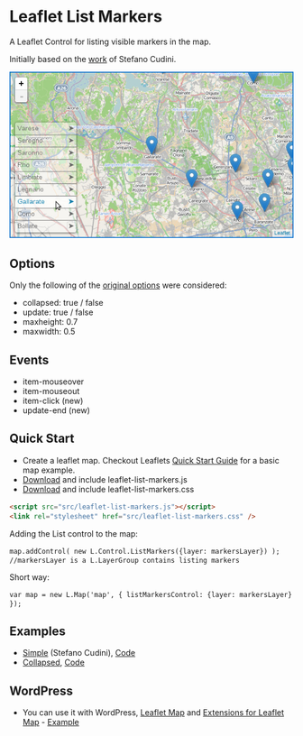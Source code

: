 # Leaflet List Markers

A Leaflet Control for listing visible markers in the map.

Initially based on the [work](https://github.com/stefanocudini/leaflet-list-markers) of Stefano Cudini.

![Image](images/list-markers.jpg)

## Options

Only the following of the [original options](src/leaflet-list-markers.js#L7-L20) were considered:

*	collapsed: true / false
*	update: true / false
* maxheight: 0.7
*	maxwidth: 0.5

## Events

* item-mouseover
* item-mouseout
* item-click (new)
* update-end (new)

## Quick Start

* Create a leaflet map. Checkout Leaflets [Quick Start Guide](http://leafletjs.com/examples/quick-start.html) for a basic map example.
* [Download](https://raw.githubusercontent.com/hupe13/leaflet-list-markers/refs/heads/master/src/leaflet-list-markers.js) and include leaflet-list-markers.js
* [Download](https://raw.githubusercontent.com/hupe13/leaflet-list-markers/refs/heads/master/src/leaflet-list-markers.css) and include leaflet-list-markers.css

```html
<script src="src/leaflet-list-markers.js"></script>
<link rel="stylesheet" href="src/leaflet-list-markers.css" />
```

Adding the List control to the map:

```
map.addControl( new L.Control.ListMarkers({layer: markersLayer}) );
//markersLayer is a L.LayerGroup contains listing markers
```
Short way:
```
var map = new L.Map('map', { listMarkersControl: {layer: markersLayer} });
```

## Examples

* <a href="https://hupe13.github.io/leaflet-list-markers/examples/simple.html">Simple</a> (Stefano Cudini), <a href="examples/simple.html">Code</a>
* <a href="https://hupe13.github.io/leaflet-list-markers/examples/simple-collapsed.html">Collapsed</a>, <a href="examples/simple-collapsed.html">Code</a>

## WordPress

* You can use it with WordPress, [Leaflet Map](https://wordpress.org/plugins/leaflet-map/) and [Extensions for Leaflet Map](https://wordpress.org/plugins/extensions-leaflet-map/) - <a href="https://leafext.de/en/listmarker/listmarker/">Example</a>
